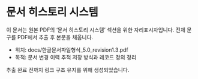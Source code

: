 # 문서 히스토리 시스템

이 문서는 원본 PDF의 ‘문서 히스토리 시스템’ 섹션을 위한 자리표시자입니다. 전체 문구를 PDF에서 추출 후 본문을 채웁니다.

- 위치: docs/한글문서파일형식_5.0_revision1.3.pdf
- 목적: 문서 변경 이력 추적 저장 방식과 레코드 정의 정리

추출 완료 전까지 링크 구조 유지를 위해 생성되었습니다.
